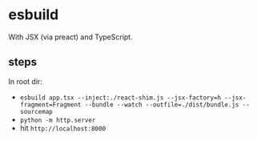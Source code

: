 # esbuild

With JSX (via preact) and TypeScript.

## steps

In root dir:

- `esbuild app.tsx --inject:./react-shim.js --jsx-factory=h --jsx-fragment=Fragment --bundle --watch --outfile=./dist/bundle.js --sourcemap`
- `python -m http.server`
- hit `http://localhost:8000`
